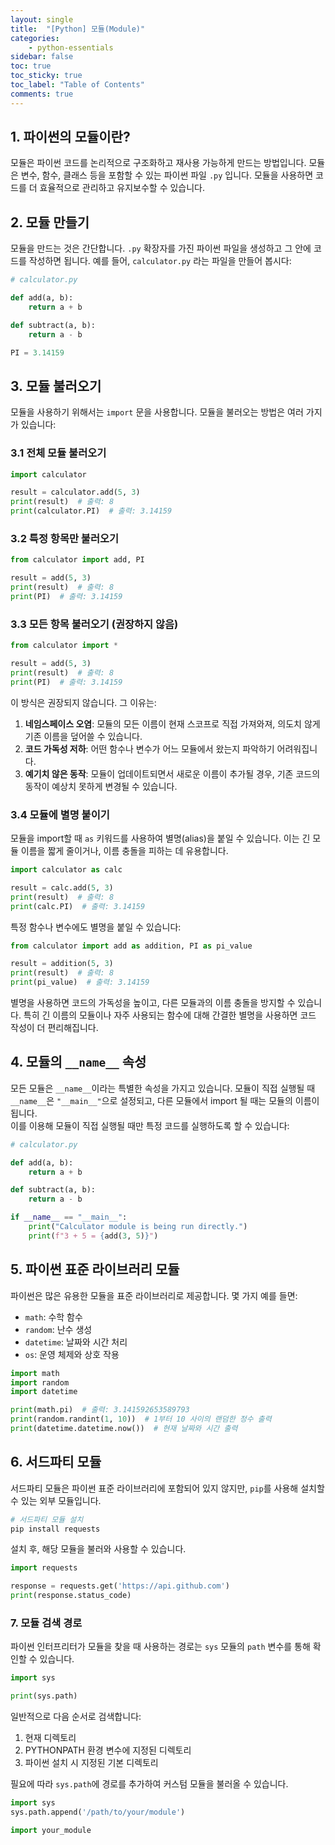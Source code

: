 ```yaml
---
layout: single
title:  "[Python] 모듈(Module)"
categories: 
    - python-essentials
sidebar: false
toc: true
toc_sticky: true
toc_label: "Table of Contents"
comments: true
---
```



## 1. 파이썬의 모듈이란?
모듈은 파이썬 코드를 논리적으로 구조화하고 재사용 가능하게 만드는 방법입니다. 모듈은 변수, 함수, 클래스 등을 포함할 수 있는 파이썬 파일 `.py` 입니다. 모듈을 사용하면 코드를 더 효율적으로 관리하고 유지보수할 수 있습니다.


## 2. 모듈 만들기
모듈을 만드는 것은 간단합니다. `.py` 확장자를 가진 파이썬 파일을 생성하고 그 안에 코드를 작성하면 됩니다.
예를 들어, `calculator.py` 라는 파일을 만들어 봅시다:

```python
# calculator.py

def add(a, b):
    return a + b

def subtract(a, b):
    return a - b

PI = 3.14159
```


## 3. 모듈 불러오기
모듈을 사용하기 위해서는 `import` 문을 사용합니다. 모듈을 불러오는 방법은 여러 가지가 있습니다:

### 3.1 전체 모듈 불러오기
```python
import calculator

result = calculator.add(5, 3)
print(result)  # 출력: 8
print(calculator.PI)  # 출력: 3.14159
```

### 3.2 특정 항목만 불러오기
```python
from calculator import add, PI

result = add(5, 3)
print(result)  # 출력: 8
print(PI)  # 출력: 3.14159
```

### 3.3 모든 항목 불러오기 (권장하지 않음)
```python
from calculator import *

result = add(5, 3)
print(result)  # 출력: 8
print(PI)  # 출력: 3.14159
```

이 방식은 권장되지 않습니다. 그 이유는:<br>
1. **네임스페이스 오염**: 모듈의 모든 이름이 현재 스코프로 직접 가져와져, 의도치 않게 기존 이름을 덮어쓸 수 있습니다.
2. **코드 가독성 저하**: 어떤 함수나 변수가 어느 모듈에서 왔는지 파악하기 어려워집니다.
3. **예기치 않은 동작**: 모듈이 업데이트되면서 새로운 이름이 추가될 경우, 기존 코드의 동작이 예상치 못하게 변경될 수 있습니다.

### 3.4 모듈에 별명 붙이기
모듈을 import할 때 `as` 키워드를 사용하여 별명(alias)을 붙일 수 있습니다. 이는 긴 모듈 이름을 짧게 줄이거나, 이름 충돌을 피하는 데 유용합니다.

```python
import calculator as calc

result = calc.add(5, 3)
print(result)  # 출력: 8
print(calc.PI)  # 출력: 3.14159
```
특정 함수나 변수에도 별명을 붙일 수 있습니다:
```python
from calculator import add as addition, PI as pi_value

result = addition(5, 3)
print(result)  # 출력: 8
print(pi_value)  # 출력: 3.14159
```

별명을 사용하면 코드의 가독성을 높이고, 다른 모듈과의 이름 충돌을 방지할 수 있습니다. 특히 긴 이름의 모듈이나 자주 사용되는 함수에 대해 간결한 별명을 사용하면 코드 작성이 더 편리해집니다.


## 4. 모듈의 `__name__` 속성
모든 모듈은 `__name__`이라는 특별한 속성을 가지고 있습니다. 모듈이 직접 실행될 때 `__name__`은 `"__main__"`으로 설정되고, 다른 모듈에서 import 될 때는 모듈의 이름이 됩니다.<br>
이를 이용해 모듈이 직접 실행될 때만 특정 코드를 실행하도록 할 수 있습니다:

```python
# calculator.py

def add(a, b):
    return a + b

def subtract(a, b):
    return a - b

if __name__ == "__main__":
    print("Calculator module is being run directly.")
    print(f"3 + 5 = {add(3, 5)}")
```


## 5. 파이썬 표준 라이브러리 모듈
파이썬은 많은 유용한 모듈을 표준 라이브러리로 제공합니다. 몇 가지 예를 들면:

- `math`: 수학 함수
- `random`: 난수 생성
- `datetime`: 날짜와 시간 처리
- `os`: 운영 체제와 상호 작용

```python
import math
import random
import datetime

print(math.pi)  # 출력: 3.141592653589793
print(random.randint(1, 10))  # 1부터 10 사이의 랜덤한 정수 출력
print(datetime.datetime.now())  # 현재 날짜와 시간 출력
```


## 6. 서드파티 모듈
서드파티 모듈은 파이썬 표준 라이브러리에 포함되어 있지 않지만, `pip`를 사용해 설치할 수 있는 외부 모듈입니다.

```python
# 서드파티 모듈 설치
pip install requests
```

설치 후, 해당 모듈을 불러와 사용할 수 있습니다.

```python
import requests

response = requests.get('https://api.github.com')
print(response.status_code)
```


### 7. 모듈 검색 경로
파이썬 인터프리터가 모듈을 찾을 때 사용하는 경로는 `sys` 모듈의 `path` 변수를 통해 확인할 수 있습니다.

```python
import sys

print(sys.path)
```

일반적으로 다음 순서로 검색합니다:

1. 현재 디렉토리
2. PYTHONPATH 환경 변수에 지정된 디렉토리
3. 파이썬 설치 시 지정된 기본 디렉토리

필요에 따라 `sys.path`에 경로를 추가하여 커스텀 모듈을 불러올 수 있습니다.

```python
import sys
sys.path.append('/path/to/your/module')

import your_module
```